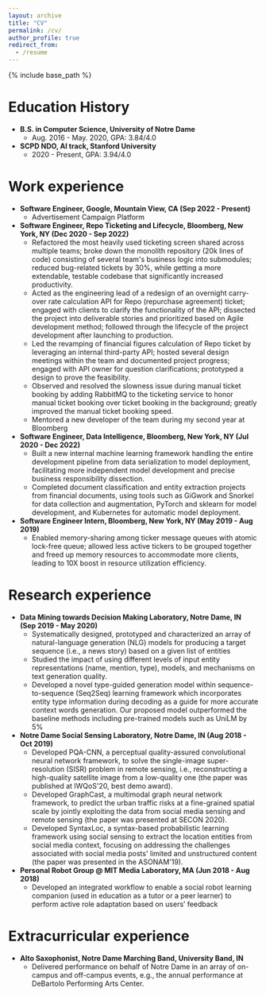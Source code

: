```yaml
---
layout: archive
title: "CV"
permalink: /cv/
author_profile: true
redirect_from:
  - /resume
---
```


{% include base_path %}

Education History
======
* **B.S. in Computer Science, University of Notre Dame**
  * Aug. 2016 - May. 2020, GPA: 3.84/4.0
* **SCPD NDO, AI track, Stanford University**
  * 2020 - Present, GPA: 3.94/4.0

Work experience
======
* **Software Engineer, Google, Mountain View, CA (Sep 2022 - Present)**
  * Advertisement Campaign Platform
* **Software Engineer, Repo Ticketing and Lifecycle, Bloomberg, New York, NY (Dec 2020 - Sep 2022)**
  * Refactored the most heavily used ticketing screen shared across multiple teams; broke down the monolith
repository (20k lines of code) consisting of several team's business logic into submodules; reduced bug-related tickets by 30%, while getting a more extendable, testable codebase that significantly increased productivity.
  * Acted as the engineering lead of a redesign of an overnight carry-over rate calculation API for Repo (repurchase agreement) ticket; engaged with clients to clarify the functionality of the API; dissected the project into deliverable stories and prioritized based on Agile development method; followed through the lifecycle of the project development after launching to production.
  * Led the revamping of financial figures calculation of Repo ticket by leveraging an internal third-party API; hosted several design meetings within the team and documented project progress; engaged with API owner for question clarifications; prototyped a design to prove the feasibility.
  * Observed and resolved the slowness issue during manual ticket booking by adding RabbitMQ to the ticketing service to honor manual ticket booking over ticket booking in the background; greatly improved the manual ticket booking speed.
  * Mentored a new developer of the team during my second year at Bloomberg
* **Software Engineer, Data Intelligence, Bloomberg, New York, NY (Jul 2020 - Dec 2022)**
  * Built a new internal machine learning framework handling the entire development pipeline from data serialization to model deployment, facilitating more independent model development and precise business responsibility dissection.
  * Completed document classification and entity extraction projects from financial documents, using tools such as GiGwork and Snorkel for data collection and augmentation, PyTorch and sklearn for model development, and Kubernetes for automatic model deployment.
* **Software Engineer Intern, Bloomberg, New York, NY (May 2019 - Aug 2019)**
  * Enabled memory-sharing among ticker message queues with atomic lock-free queue; allowed less active tickers to be grouped together and freed up memory resources to accommodate more clients, leading to 10X boost in resource utilization efficiency.

Research experience
======
* **Data Mining towards Decision Making Laboratory, Notre Dame, IN (Sep 2019 - May 2020)**
  * Systematically designed, prototyped and characterized an array of natural-language generation (NLG) models for producing a target sequence (i.e., a news story) based on a given list of entities
  * Studied the impact of using different levels of input entity representations (name, mention, type), models, and mechanisms on text generation quality.
  * Developed a novel type-guided generation model within sequence-to-sequence (Seq2Seq) learning framework which incorporates entity type information during decoding as a guide for more accurate context words generation. Our proposed model outperformed the baseline methods including pre-trained models such as UniLM by 5%
* **Notre Dame Social Sensing Laboratory, Notre Dame, IN (Aug 2018 - Oct 2019)**
  * Developed PQA-CNN, a perceptual quality-assured convolutional neural network framework, to solve the single-image super-resolution (SISR) problem in remote sensing, i.e., reconstructing a high-quality satellite image from a low-quality one (the paper was published at IWQoS'20, best demo award).
  * Developed GraphCast, a multimodal graph neural network framework, to predict the urban traffic risks at a fine-grained spatial scale by jointly exploiting the data from social media sensing and remote sensing (the paper was presented at SECON 2020).
  * Developed SyntaxLoc, a syntax-based probabilistic learning framework using social sensing to extract the location entities from social media context, focusing on addressing the challenges associated with social media posts' limited and unstructured content (the paper was presented in the ASONAM'19).
* **Personal Robot Group @ MIT Media Laboratory, MA (Jun 2018 - Aug 2018)**
  * Developed an integrated workflow to enable a social robot learning companion (used in education as a tutor or a peer learner) to perform active role adaptation based on users’ feedback

Extracurricular experience
======
* **Alto Saxophonist, Notre Dame Marching Band, University Band, IN**
  * Delivered performance on behalf of Notre Dame in an array of on-campus and off-campus events, e.g., the annual performance at DeBartolo Performing Arts Center.


